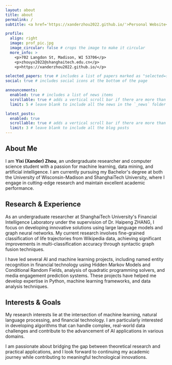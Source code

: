 ```yaml
---
layout: about
title: about
permalink: /
subtitle: <a href='https://xanderzhou2022.github.io/'>Personal Website</a>. Undergraduate Researcher. Computer Science Student.

profile:
  align: right
  image: prof_pic.jpg
  image_circular: false # crops the image to make it circular
  more_info: >
    <p>702 Langdon St, Madison, WI 53706</p>
    <p>zhouyx2022@shanghaitech.edu.cn</p>
    <p>https://xanderzhou2022.github.io/</p>

selected_papers: true # includes a list of papers marked as "selected={true}"
social: true # includes social icons at the bottom of the page

announcements:
  enabled: true # includes a list of news items
  scrollable: true # adds a vertical scroll bar if there are more than 3 news items
  limit: 5 # leave blank to include all the news in the `_news` folder

latest_posts:
  enabled: true
  scrollable: true # adds a vertical scroll bar if there are more than 3 new posts items
  limit: 3 # leave blank to include all the blog posts
---
```


## About Me

I am **Yixi (Xander) Zhou**, an undergraduate researcher and computer science student with a passion for machine learning, data mining, and artificial intelligence. I am currently pursuing my Bachelor's degree at both the University of Wisconsin-Madison and ShanghaiTech University, where I engage in cutting-edge research and maintain excellent academic performance.

## Research & Experience

As an undergraduate researcher at ShanghaiTech University's Financial Intelligence Laboratory under the supervision of Dr. Haipeng ZHANG, I focus on developing innovative solutions using large language models and graph neural networks. My current research involves fine-grained classification of life trajectories from Wikipedia data, achieving significant improvements in multi-classification accuracy through syntactic graph fusion techniques.

I have led several AI and machine learning projects, including named entity recognition in financial technology using Hidden Markov Models and Conditional Random Fields, analysis of quadratic programming solvers, and media engagement prediction systems. These projects have helped me develop expertise in Python, machine learning frameworks, and data analysis techniques.

## Interests & Goals

My research interests lie at the intersection of machine learning, natural language processing, and financial technology. I am particularly interested in developing algorithms that can handle complex, real-world data challenges and contribute to the advancement of AI applications in various domains.

I am passionate about bridging the gap between theoretical research and practical applications, and I look forward to continuing my academic journey while contributing to meaningful technological innovations.
